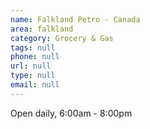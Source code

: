 ```yaml
---
name: Falkland Petro - Canada
area: falkland
category: Grocery & Gas
tags: null
phone: null
url: null
type: null
email: null
---
```

Open daily, 6:00am - 8:00pm